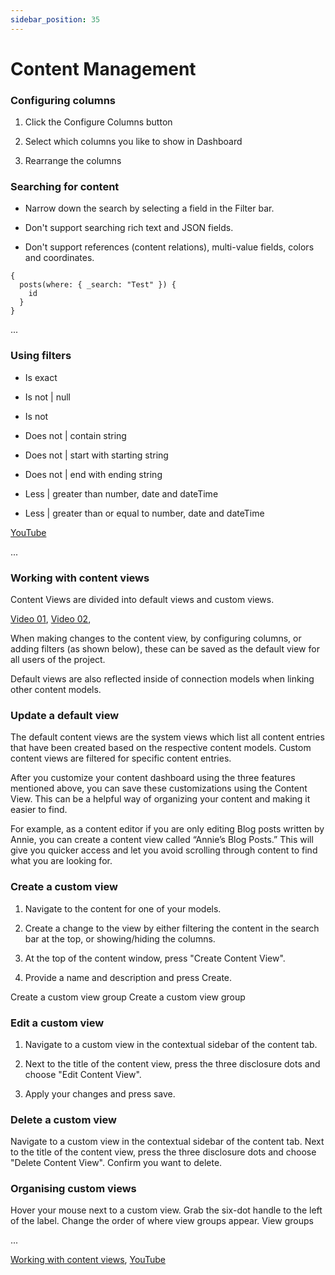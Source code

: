 ```yaml
---
sidebar_position: 35
---
```


# Content Management

### Configuring columns

1. Click the Configure Columns button

2. Select which columns you like to show in Dashboard

3. Rearrange the columns

### Searching for content

- Narrow down the search by selecting a field in the Filter bar.

- Don't support searching rich text and JSON fields.

- Don't support references (content relations), multi-value fields, colors and coordinates.

```text
{
  posts(where: { _search: "Test" }) {
    id
  }
}
```

...

### Using filters

- Is exact

- Is not | null

- Is not

- Does not | contain string

- Does not | start with starting string

- Does not | end with ending string

- Less | greater than number, date and dateTime

- Less | greater than or equal to number, date and dateTime

[YouTube](https://hygraph.com/docs/guides/content/using-filters)

...

### Working with content views

Content Views are divided into default views and custom views.

[Video 01](https://youtu.be/zluFSbLhtes), [Video 02](https://youtu.be/M1kRQfa6OfQ),

When making changes to the content view, by configuring columns, or adding filters (as shown below), these can be saved as the default view for all users of the project.

Default views are also reflected inside of connection models when linking other content models.

### Update a default view

The default content views are the system views which list all content entries that have been created based on the respective content models. Custom content views are filtered for specific content entries.

After you customize your content dashboard using the three features mentioned above, you can save these customizations using the Content View. This can be a helpful way of organizing your content and making it easier to find.

For example, as a content editor if you are only editing Blog posts written by Annie, you can create a content view called “Annie’s Blog Posts.” This will give you quicker access and let you avoid scrolling through content to find what you are looking for.

### Create a custom view

1. Navigate to the content for one of your models.

2. Create a change to the view by either filtering the content in the search bar at the top, or showing/hiding the columns.

3. At the top of the content window, press "Create Content View".

4. Provide a name and description and press Create.

Create a custom view group
Create a custom view group

### Edit a custom view

1. Navigate to a custom view in the contextual sidebar of the content tab.

2. Next to the title of the content view, press the three disclosure dots and choose "Edit Content View".

3. Apply your changes and press save.

### Delete a custom view

Navigate to a custom view in the contextual sidebar of the content tab.
Next to the title of the content view, press the three disclosure dots and choose "Delete Content View".
Confirm you want to delete.

### Organising custom views

Hover your mouse next to a custom view.
Grab the six-dot handle to the left of the label.
Change the order of where view groups appear.
View groups

...

[Working with content views](https://hygraph.com/docs/guides/content/content-views), [YouTube](https://youtu.be/zluFSbLhtes)
